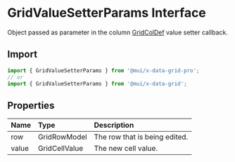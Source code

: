 # GridValueSetterParams Interface

<p class="description">Object passed as parameter in the column <a href="/api/data-grid/grid-col-def/">GridColDef</a> value setter callback.</p>

## Import

```js
import { GridValueSetterParams } from '@mui/x-data-grid-pro';
// or
import { GridValueSetterParams } from '@mui/x-data-grid';
```

## Properties

| Name                                 | Type                                         | Description                   |
| :----------------------------------- | :------------------------------------------- | :---------------------------- |
| <span class="prop-name">row</span>   | <span class="prop-type">GridRowModel</span>  | The row that is being edited. |
| <span class="prop-name">value</span> | <span class="prop-type">GridCellValue</span> | The new cell value.           |
